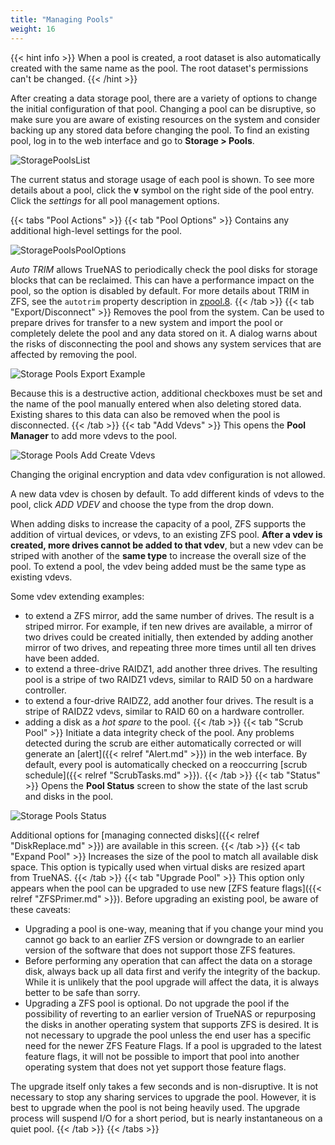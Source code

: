 ```yaml
---
title: "Managing Pools"
weight: 16
---
```


{{< hint info >}}
When a pool is created, a root dataset is also automatically created with the same name as the pool. The root dataset's permissions can't be changed.
{{< /hint >}}

After creating a data storage pool, there are a variety of options to change the initial configuration of that pool.
Changing a pool can be disruptive, so make sure you are aware of existing resources on the system and consider backing up any stored data before changing the pool.
To find an existing pool, log in to the web interface and go to **Storage > Pools**.

![StoragePoolsList](/images/CORE/12.0/StoragePoolsList.png "Storage Pools List")

The current status and storage usage of each pool is shown.
To see more details about a pool, click the **v** symbol on the right side of the pool entry.
Click the <i class="material-icons" aria-hidden="true" title="Settings">settings</i> for all pool management options.

{{< tabs "Pool Actions" >}}
{{< tab "Pool Options" >}}
Contains any additional high-level settings for the pool.

![StoragePoolsPoolOptions](/images/CORE/12.0/StoragePoolsPoolOptions.png "StoragePoolsPoolOptions")

*Auto TRIM* allows TrueNAS to periodically check the pool disks for storage blocks that can be reclaimed.
This can have a performance impact on the pool, so the option is disabled by default.
For more details about TRIM in ZFS, see the `autotrim` property description in [zpool.8](https://zfsonlinux.org/manpages/0.8.1/man8/zpool.8.html).
{{< /tab >}}
{{< tab "Export/Disconnect" >}}
Removes the pool from the system.
Can be used to prepare drives for transfer to a new system and import the pool or completely delete the pool and any data stored on it.
A dialog warns about the risks of disconnecting the pool and shows any system services that are affected by removing the pool.

![Storage Pools Export Example](/images/CORE/12.0/StoragePoolsExportExample.png "Storage Pools Export Example")

Because this is a destructive action, additional checkboxes must be set and the name of the pool manually entered when also deleting stored data.
Existing shares to this data can also be removed when the pool is disconnected.
{{< /tab >}}
{{< tab "Add Vdevs" >}}
This opens the **Pool Manager** to add more vdevs to the pool.

![Storage Pools Add Create Vdevs](/images/CORE/12.0/StoragePoolsAddCreateVdevs.png "Storage Pools Add Create Vdevs")

Changing the original encryption and data vdev configuration is not allowed.

A new data vdev is chosen by default.
To add different kinds of vdevs to the pool, click *ADD VDEV* and choose the type from the drop down.

When adding disks to increase the capacity of a pool, ZFS supports the addition of virtual devices, or vdevs, to an existing ZFS pool.
**After a vdev is created, more drives cannot be added to that vdev**, but a new vdev can be striped with another of the **same type** to increase the overall size of the pool.
To extend a pool, the vdev being added must be the same type as existing vdevs.

Some vdev extending examples:

* to extend a ZFS mirror, add the same number of drives. The result is a striped mirror. For example, if ten new drives are available, a mirror of two drives could be created initially, then extended by adding another mirror of two drives, and repeating three more times until all ten drives have been added.
* to extend a three-drive RAIDZ1, add another three drives. The resulting pool is a stripe of two RAIDZ1 vdevs, similar to RAID 50 on a hardware controller.
* to extend a four-drive RAIDZ2, add another four drives. The result is a stripe of RAIDZ2 vdevs, similar to RAID 60 on a hardware controller.
* adding a disk as a *hot spare* to the pool.
{{< /tab >}}
{{< tab "Scrub Pool" >}}
Initiate a data integrity check of the pool.
Any problems detected during the scrub are either automatically corrected or will generate an [alert]({{< relref "Alert.md" >}}) in the web interface.
By default, every pool is automatically checked on a reoccurring [scrub schedule]({{< relref "ScrubTasks.md" >}}).
{{< /tab >}}
{{< tab "Status" >}}
Opens the **Pool Status** screen to show the state of the last scrub and disks in the pool.

![Storage Pools Status](/images/CORE/12.0/StoragePoolsStatus.png "Storage Pools Status")

Additional options for [managing connected disks]({{< relref "DiskReplace.md" >}}) are available in this screen.
{{< /tab >}}
{{< tab "Expand Pool" >}}
Increases the size of the pool to match all available disk space.
This option is typically used when virtual disks are resized apart from TrueNAS.
{{< /tab >}}
{{< tab "Upgrade Pool" >}}
This option only appears when the pool can be upgraded to use new [ZFS feature flags]({{< relref "ZFSPrimer.md" >}}).
Before upgrading an existing pool, be aware of these caveats:

* Upgrading a pool is one-way, meaning that if you change your mind you cannot go back to an earlier ZFS version or downgrade to an earlier version of the software that does not support those ZFS features.
* Before performing any operation that can affect the data on a storage disk, always back up all data first and verify the integrity of the backup. While it is unlikely that the pool upgrade will affect the data, it is always better to be safe than sorry.
* Upgrading a ZFS pool is optional. Do not upgrade the pool if the possibility of reverting to an earlier version of TrueNAS or repurposing the disks in another operating system that supports ZFS is desired. It is not necessary to upgrade the pool unless the end user has a specific need for the newer ZFS Feature Flags. If a pool is upgraded to the latest feature flags, it will not be possible to import that pool into another operating system that does not yet support those feature flags.

The upgrade itself only takes a few seconds and is non-disruptive.
It is not necessary to stop any sharing services to upgrade the pool.
However, it is best to upgrade when the pool is not being heavily used.
The upgrade process will suspend I/O for a short period, but is nearly instantaneous on a quiet pool.
{{< /tab >}}
{{< /tabs >}}
